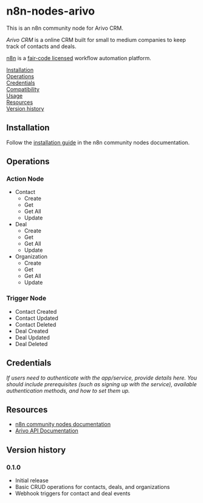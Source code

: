 # n8n-nodes-arivo

This is an n8n community node for Arivo CRM.

_Arivo CRM_ is a online CRM built for small to medium companies to keep track of contacts and deals.

[n8n](https://n8n.io/) is a [fair-code licensed](https://docs.n8n.io/reference/license/) workflow automation platform.

[Installation](#installation)  
[Operations](#operations)  
[Credentials](#credentials)  <!-- delete if no auth needed -->  
[Compatibility](#compatibility)  
[Usage](#usage)  <!-- delete if not using this section -->  
[Resources](#resources)  
[Version history](#version-history)  <!-- delete if not using this section -->  

## Installation

Follow the [installation guide](https://docs.n8n.io/integrations/community-nodes/installation/) in the n8n community nodes documentation.

## Operations

### Action Node

- Contact
  - Create
  - Get
  - Get All
  - Update
- Deal
  - Create
  - Get
  - Get All
  - Update
- Organization
  - Create
  - Get
  - Get All
  - Update

### Trigger Node

- Contact Created
- Contact Updated
- Contact Deleted
- Deal Created
- Deal Updated
- Deal Deleted

## Credentials

_If users need to authenticate with the app/service, provide details here. You should include prerequisites (such as signing up with the service), available authentication methods, and how to set them up._

## Resources

* [n8n community nodes documentation](https://docs.n8n.io/integrations/community-nodes/)
* [Arivo API Documentation](https://arivo.docs.apiary.io)

## Version history

### 0.1.0

- Initial release
- Basic CRUD operations for contacts, deals, and organizations
- Webhook triggers for contact and deal events 
